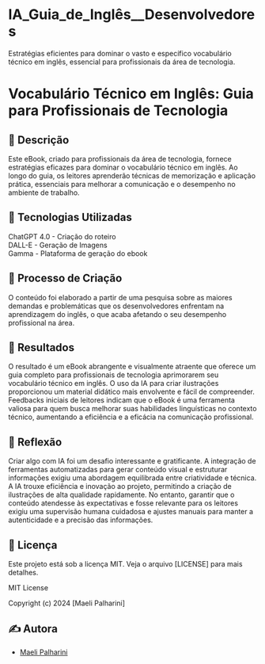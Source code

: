 # IA_Guia_de_Inglês__Desenvolvedores
Estratégias eficientes para dominar o vasto e específico vocabulário técnico em inglês, essencial para profissionais da área de tecnologia.

# Vocabulário Técnico em Inglês: Guia para Profissionais de Tecnologia

## 📒 Descrição
Este eBook, criado para profissionais da área de tecnologia, fornece estratégias eficazes para dominar o vocabulário técnico em inglês. Ao longo do guia, os leitores aprenderão técnicas de memorização e aplicação prática, essenciais para melhorar a comunicação e o desempenho no ambiente de trabalho. 

## 🤖 Tecnologias Utilizadas
ChatGPT 4.0 - Criação do roteiro
<br>
DALL-E - Geração de Imagens
<br>
Gamma - Plataforma de geração do ebook

## 🧐 Processo de Criação
O conteúdo foi elaborado a partir de uma pesquisa sobre as maiores demandas e problemáticas que os desenvolvedores enfrentam na aprendizagem do inglês, o que acaba afetando o seu desempenho profissional na área.

## 🚀 Resultados
O resultado é um eBook abrangente e visualmente atraente que oferece um guia completo para profissionais de tecnologia aprimorarem seu vocabulário técnico em inglês. O uso da IA para criar ilustrações proporcionou um material didático mais envolvente e fácil de compreender. Feedbacks iniciais de leitores indicam que o eBook é uma ferramenta valiosa para quem busca melhorar suas habilidades linguísticas no contexto técnico, aumentando a eficiência e a eficácia na comunicação profissional.

## 💭 Reflexão 
Criar algo com IA foi um desafio interessante e gratificante. A integração de ferramentas automatizadas para gerar conteúdo visual e estruturar informações exigiu uma abordagem equilibrada entre criatividade e técnica. A IA trouxe eficiência e inovação ao projeto, permitindo a criação de ilustrações de alta qualidade rapidamente. No entanto, garantir que o conteúdo atendesse às expectativas e fosse relevante para os leitores exigiu uma supervisão humana cuidadosa e ajustes manuais para manter a autenticidade e a precisão das informações.

## 📄 Licença

Este projeto está sob a licença MIT. Veja o arquivo [LICENSE] para mais detalhes.

MIT License

Copyright (c) 2024 [Maeli Palharini]

## ✍️ Autora

- [Maeli Palharini](https://github.com/maelipalharini)
